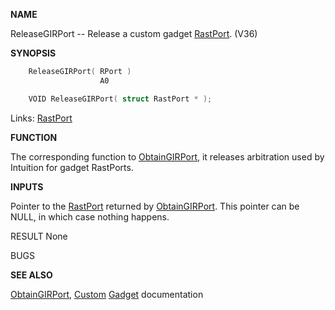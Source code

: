 
**NAME**

ReleaseGIRPort -- Release a custom gadget [RastPort](_00AF.md). (V36)

**SYNOPSIS**

```c
    ReleaseGIRPort( RPort )
                    A0

    VOID ReleaseGIRPort( struct RastPort * );

```
Links: [RastPort](_00AF.md) 

**FUNCTION**

The corresponding function to [ObtainGIRPort](ObtainGIRPort.md), it releases
arbitration used by Intuition for gadget RastPorts.

**INPUTS**

Pointer to the [RastPort](_00AF.md) returned by [ObtainGIRPort](ObtainGIRPort.md).
This pointer can be NULL, in which case nothing happens.

RESULT
None

BUGS

**SEE ALSO**

[ObtainGIRPort](ObtainGIRPort.md), [Custom](_00CD.md) [Gadget](_00D4.md) documentation
